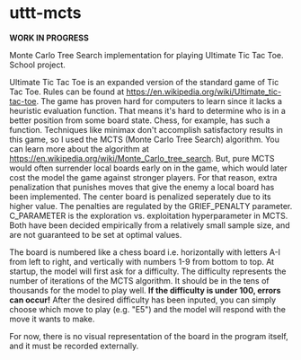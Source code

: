 # uttt-mcts

**WORK IN PROGRESS**

Monte Carlo Tree Search implementation for playing Ultimate Tic Tac Toe. School project.

Ultimate Tic Tac Toe is an expanded version of the standard game of Tic Tac Toe. Rules can be found at https://en.wikipedia.org/wiki/Ultimate_tic-tac-toe. The game has proven hard for computers to learn since it lacks a heuristic evaluation function. That means it's hard to determine who is in a better position from some board state. Chess, for example, has such a function. Techniques like minimax don't accomplish satisfactory results in this game, so I used the MCTS (Monte Carlo Tree Search) algorithm. You can learn more about the algorithm at https://en.wikipedia.org/wiki/Monte_Carlo_tree_search. But, pure MCTS would often surrender local boards early on in the game, which would later cost the model the game against stronger players. For that reason, extra penalization that punishes moves that give the enemy a local board has been implemented. The center board is penalized seperately due to its higher value. The penalties are regulated by the GRIEF_PENALTY parameter. C_PARAMETER is the exploration vs. exploitation hyperparameter in MCTS. Both have been decided empirically from a relatively small sample size, and are not guaranteed to be set at optimal values.

The board is numbered like a chess board i.e. horizontally with letters A-I from left to right, and vertically with numbers 1-9 from bottom to top. At startup, the model will first ask for a difficulty. The difficulty represents the number of iterations of the MCTS algorithm. It should be in the tens of thousands for the model to play well. **If the difficulty is under 100, errors can occur!** After the desired difficulty has been inputed, you can simply choose which move to play (e.g. "E5") and the model will respond with the move it wants to make. 

For now, there is no visual representation of the board in the program itself, and it must be recorded externally.
